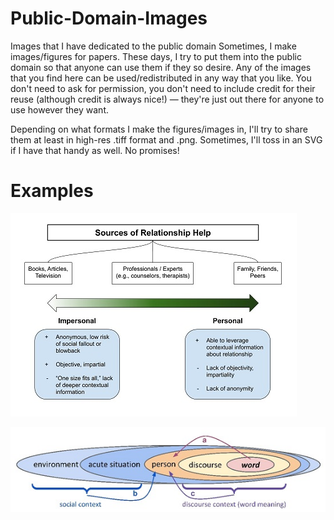 # Public-Domain-Images
 Images that I have dedicated to the public domain
 Sometimes, I make images/figures for papers. These days, I try to put them into the public domain so that anyone can use them if they so desire.
 Any of the images that you find here can be used/redistributed in any way that you like. You don't need to ask for permission, you don't need to include credit for their reuse (although credit is always nice!) — they're just out there for anyone to use however they want.
 
 Depending on what formats I make the figures/images in, I'll try to share them at least in high-res .tiff format and .png. Sometimes, I'll toss in an SVG if I have that handy as well. No promises!
 
# Examples

 ![Sources of relationship support](https://github.com/ryanboyd/Public-Domain-Images/blob/main/preview%20versions%20for%20readme/sources%20of%20relationship%20help.jpg)
 
  ![Words in a psychosocial context](https://github.com/ryanboyd/Public-Domain-Images/blob/main/preview%20versions%20for%20readme/Words%20in%20Psychosocial%20Context%20v1.jpg)
